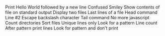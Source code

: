 Print Hello World followed by a new line
Confused Smiley
Show contents of file on standard output
Display two files
Last lines of a file
Head command
Line #2
Escape backslash character
Tail command
No more javascript
Count directories
Sort files
Unique lines only
Look for a pattern
Line count
After pattern print lines
Look for pattern and don't print
